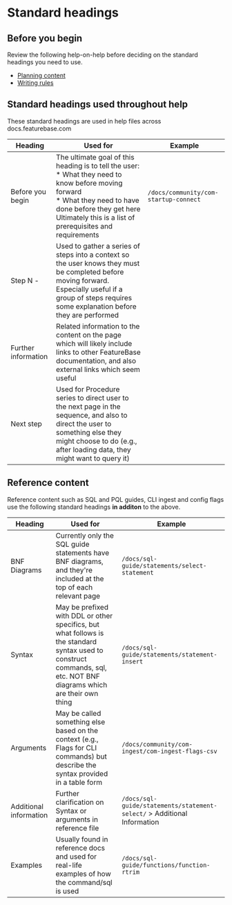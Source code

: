 # Standard headings

## Before you begin
Review the following help-on-help before deciding on the standard headings you need to use.
* [Planning content](help-on-help/writing-help/writing-planning-content.md)
* [Writing rules](help-on-help/writing-help/writing-rules.md)

## Standard headings used throughout help

These standard headings are used in help files across docs.featurebase.com

| Heading | Used for | Example |
|---|---|---|
| Before you begin | The ultimate goal of this heading is to tell the user:<br/>* What they need to know before moving forward<br/>* What they need to have done before they get here<br/>Ultimately this is a list of prerequisites and requirements | `/docs/community/com-startup-connect` |
| Step N - <description> | Used to gather a series of steps into a context so the user knows they must be completed before moving forward. Especially useful if a group of steps requires some explanation before they are performed |
| Further information | Related information to the content on the page which will likely include links to other FeatureBase documentation, and also external links which seem useful |
| Next step | Used for Procedure series to direct user to the next page in the sequence, and also to direct the user to something else they might choose to do (e.g., after loading data, they might want to query it) |

## Reference content

Reference content such as SQL and PQL guides, CLI ingest and config flags use the following standard headings **in additon** to the above.

| Heading | Used for | Example |
|---|---|---|
| BNF Diagrams | Currently only the SQL guide statements have BNF diagrams, and they're included at the top of each relevant page | `/docs/sql-guide/statements/select-statement` |
| Syntax | May be prefixed with DDL or other specifics, but what follows is the standard syntax used to construct commands, sql, etc. NOT BNF diagrams which are their own thing | `/docs/sql-guide/statements/statement-insert` |
| Arguments | May be called something else based on the context (e.g., Flags for CLI commands) but describe the syntax provided in a table form | `/docs/community/com-ingest/com-ingest-flags-csv` |
| Additional information | Further clarification on Syntax or arguments in reference file | `/docs/sql-guide/statements/statement-select/` > Additional Information |
| Examples | Usually found in reference docs and used for real-life examples of how the command/sql is used | `/docs/sql-guide/functions/function-rtrim` |
